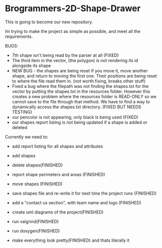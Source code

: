 # Brogrammers-2D-Shape-Drawer

This is going to become our new repository.

Im trying to make the project as simple as possible, and meet all the requirements. 



BUGS:
- 7th shape isn't being read by the parser at all (FIXED)
- The third item in the vector, (the polygon) is not rendering its id alongside its shape
- NEW BUG - the shapes are being reset if you move it, move another shape, and return to moving the first one. Their positions are being reset to where the file read them in. (not worth fixing, breaks other stuff)
- Fixed a bug where the filepath was not finding the shapes.txt for the vector by putting the shapes.txt in the resources folder. However this creates a new problem where the resources folder is READ-ONLY so we cannot save to the file through that method. We have to find a way to dynamically access the shapes.txt directory. (FIXED BUT NEEDS TESTING)
- our pencolor is not appearing, only black is being used (FIXED)
- our shapes report listing is not being updated if a shape is added or deleted

Currently we need to:

- add report listing for all shapes and attributes
- add shapes
- delete shapes(FINISHED)
- report shape perimeters and areas (FINISHED)
- move shapes (FINISHED)
- save shapes file and re-write it for next time the project runs (FINISHED)

- add a "contact us section", with team name and logo (FINISHED)

- create uml diagrams of the project(FINISHED)
- run valgrind(FINISHED)
- run doxygen(FINISHED)

- make everything look pretty(FINISHED)
and thats literally it



